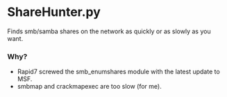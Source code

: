 # ShareHunter.py
Finds smb/samba shares on the network as quickly or as slowly as you want.

### Why?
* Rapid7 screwed the smb_enumshares module with the latest update to MSF.
* smbmap and crackmapexec are too slow (for me).
